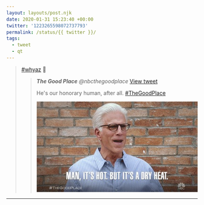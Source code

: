 ```yaml
---
layout: layouts/post.njk
date: 2020-01-31 15:23:40 +00:00
twitter: '1223265598072737793'
permalink: /status/{{ twitter }}/
tags: 
  - tweet
  - qt
---
```


> [#whyaz](https://twitter.com/hashtag/whyaz) 🌵 
> 
> > <cite>**The Good Place** @nbcthegoodplace</cite> [View tweet](https://twitter.com/nbcthegoodplace/status/1223072200825004033)
> > 
> > He's our honorary human, after all. [#TheGoodPlace](https://twitter.com/hashtag/TheGoodPlace)
> > 
> > ![Ted Danson on The Good Place: Man it’s hot. But it’s a dry heat.](/img/_qt/EPkltbrU0AUUkKq.jpg)

---
